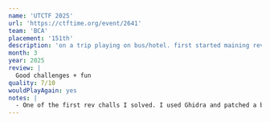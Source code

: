 ```yaml
---
name: 'UTCTF 2025'
url: 'https://ctftime.org/event/2641'
team: 'BCA'
placement: '151th'
description: 'on a trip playing on bus/hotel. first started maining rev'
month: 3
year: 2025
review: |
  Good challenges + fun
quality: 7/10
wouldPlayAgain: yes
notes: |
  - One of the first rev challs I solved. I used Ghidra and patched a binary. Also solved some osint stuff on a bus
---
```

